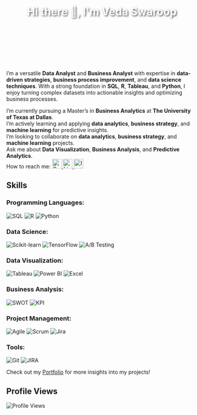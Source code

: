 <div style="background-image: url('https://github.com/Vedv7/Vedv7/blob/main/54dd2a6c17f894e233848e18eaa242d9.jpg'); background-size: cover; background-position: center; height: 300px; display: flex; justify-content: center; align-items: center; color: white; text-shadow: 2px 2px 4px rgba(0, 0, 0, 0.7);">
  <h1>Hi there 👋, I'm Veda Swaroop</h1>
</div>

<p>I’m a versatile <strong>Data Analyst</strong> and <strong>Business Analyst</strong> with expertise in <strong>data-driven strategies</strong>, <strong>business process improvement</strong>, and <strong>data science techniques</strong>. With a strong foundation in <strong>SQL</strong>, <strong>R</strong>, <strong>Tableau</strong>, and <strong>Python</strong>, I enjoy turning complex datasets into actionable insights and optimizing business processes.</p>

   I’m currently pursuing a Master’s in **Business Analytics** at **The University of Texas at Dallas**.  
   I’m actively learning and applying **data analytics**, **business strategy**, and **machine learning** for predictive insights.  
   I’m looking to collaborate on **data analytics**, **business strategy**, and **machine learning** projects.  
   Ask me about **Data Visualization**, **Business Analysis**, and **Predictive Analytics**.  
   How to reach me: <a href="mailto:dasagrandhi.v@gmail.com" target="_blank">
  <img src="https://upload.wikimedia.org/wikipedia/commons/7/7e/Gmail_icon_%282020%29.svg" alt="Gmail" width="25" height="25"/>
</a>
<a href="https://www.linkedin.com/in/vedaswaroopdasagrandhi/" target="_blank">
  <img src="https://upload.wikimedia.org/wikipedia/commons/e/e9/Linkedin_icon.svg" alt="LinkedIn" width="25" height="25"/>
</a>
<a href="https://www.instagram.com/ved_swaroop?igshid=MTYxOHowMHVyeDdjNw%3D%3D&utm_source=qr" target="_blank">
  <img src="https://upload.wikimedia.org/wikipedia/commons/a/a5/Instagram_icon.png" alt="Instagram" width="25" height="25"/>
</a>



## Skills

### Programming Languages:
![SQL](https://img.shields.io/badge/SQL-4479A1?style=for-the-badge&logo=postgresql&logoColor=white)
![R](https://img.shields.io/badge/R-276DC3?style=for-the-badge&logo=r&logoColor=white)
![Python](https://img.shields.io/badge/Python-3776AB?style=for-the-badge&logo=python&logoColor=white)

### Data Science:
![Scikit-learn](https://img.shields.io/badge/Scikit--learn-F7931E?style=for-the-badge&logo=scikit-learn&logoColor=white)
![TensorFlow](https://img.shields.io/badge/TensorFlow-FF6F00?style=for-the-badge&logo=tensorflow&logoColor=white)
![A/B Testing](https://img.shields.io/badge/A%2FB_Testing-E34F26?style=for-the-badge&logo=testing-library&logoColor=white)

### Data Visualization:
![Tableau](https://img.shields.io/badge/Tableau-E97627?style=for-the-badge&logo=tableau&logoColor=white)
![Power BI](https://img.shields.io/badge/Power_BI-F2C811?style=for-the-badge&logo=power-bi&logoColor=black)
![Excel](https://img.shields.io/badge/Excel-217346?style=for-the-badge&logo=microsoft-excel&logoColor=white)

### Business Analysis:
![SWOT](https://img.shields.io/badge/SWOT-00A9E0?style=for-the-badge&logo=chart-bar&logoColor=white)
![KPI](https://img.shields.io/badge/KPI-0052CC?style=for-the-badge&logo=bar-chart&logoColor=white)

### Project Management:
![Agile](https://img.shields.io/badge/Agile-0A66C2?style=for-the-badge&logo=agile&logoColor=white)
![Scrum](https://img.shields.io/badge/Scrum-6DB33F?style=for-the-badge&logo=scrum&logoColor=white)
![Jira](https://img.shields.io/badge/Jira-0052CC?style=for-the-badge&logo=jira&logoColor=white)

### Tools:
![Git](https://img.shields.io/badge/Git-F05032?style=for-the-badge&logo=git&logoColor=white)
![JIRA](https://img.shields.io/badge/JIRA-0052CC?style=for-the-badge&logo=jira&logoColor=white)

Check out my [Portfolio](https://datascienceportfol.io/VedaSwaroop) for more insights into my projects!

## Profile Views
![Profile Views](https://komarev.com/ghpvc/?username=Vedv7&color=blue)


